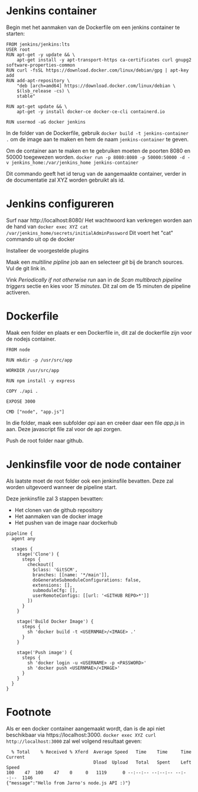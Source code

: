 
# Jenkins container

Begin met het aanmaken van de Dockerfile om een jenkins container te starten:

```
FROM jenkins/jenkins:lts
USER root
RUN apt-get -y update && \
    apt-get install -y apt-transport-https ca-certificates curl gnupg2 software-properties-common
RUN curl -fsSL https://download.docker.com/linux/debian/gpg | apt-key add
RUN add-apt-repository \
    "deb [arch=amd64] https://download.docker.com/linux/debian \
    $(lsb_release -cs) \
    stable"

RUN apt-get update && \
    apt-get -y install docker-ce docker-ce-cli containerd.io

RUN usermod -aG docker jenkins
```

In de folder van de Dockerfile, gebruik `docker build -t jenkins-container .` om de image aan te maken en hem de naam `jenkins-container` te geven.

Om de container aan te maken en te gebruiken moeten de poorten 8080 en 50000 toegewezen worden.
`docker run -p 8080:8080 -p 50000:50000 -d -v jenkins_home:/var/jenkins_home jenkins-container`

Dit commando geeft het id terug van de aangemaakte container, verder in de documentatie zal XYZ worden gebruikt als id.

# Jenkins configureren
Surf naar http://localhost:8080/
Het wachtwoord kan verkregen worden aan de hand van `docker exec XYZ cat /var/jenkins_home/secrets/initialAdminPassword`
Dit voert het "cat" commando uit op de docker

Installeer de voorgestelde plugins

Maak een *multiline pipline* job aan en selecteer *git* bij de branch sources. Vul de git link in.

Vink *Periodically if not otherwise run* aan in de *Scan multibrach pipeline triggers* sectie en kies voor *15 minutes*. Dit zal om de 15 minuten de pipeline activeren.

# Dockerfile
Maak een folder en plaats er een Dockerfile in, dit zal de dockerfile zijn voor de nodejs container.
```
FROM node

RUN mkdir -p /usr/src/app

WORKDIR /usr/src/app

RUN npm install -y express

COPY ./api .

EXPOSE 3000

CMD ["node", "app.js"]
```

In die folder, maak een subfolder *api* aan en creëer daar een file *app.js* in aan. Deze javascript file zal voor de api zorgen.

Push de root folder naar github.

# Jenkinsfile voor de node container
Als laatste moet de root folder ook een jenkinsfile bevatten. Deze zal worden uitgevoerd wanneer de pipeline start.

Deze jenkinsfile zal 3 stappen bevatten:
- Het clonen van de github repository
- Het aanmaken van de docker image
- Het pushen van de image naar dockerhub

```
pipeline {
  agent any

  stages {
    stage('Clone') {
      steps {
        checkout([
          $class: 'GitSCM',
          branches: [[name: '*/main']],
          doGenerateSubmoduleConfigurations: false,
          extensions: [],
          submoduleCfg: [],
          userRemoteConfigs: [[url: '<GITHUB REPO>*']]
        ])
      }
    }

    stage('Build Docker Image') {
      steps {
        sh 'docker build -t <USERNMAE>/<IMAGE> .'
      }
    }

    stage('Push image') {
      steps {
        sh 'docker login -u <USERNAME> -p <PASSWORD>'
        sh 'docker push <USERNMAE>/<IMAGE>'
      }
    }
  }
}
```

# Footnote
Als er een docker container aangemaakt wordt, dan is de api niet beschikbaar via https://localhost:3000.
`docker exec XYZ curl http://localhost:3000` zal wel volgend resultaat geven:
```
  % Total    % Received % Xferd  Average Speed   Time    Time     Time  Current
                                 Dload  Upload   Total   Spent    Left  Speed
100    47  100    47    0     0   1119      0 --:--:-- --:--:-- --:--:--  1146
{"message":"Hello from Jarno's node.js API :)"}
```  

